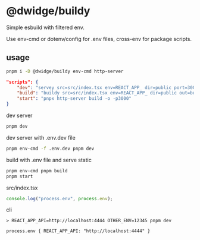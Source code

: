 # @dwidge/buildy

Simple esbuild with filtered env.

Use env-cmd or dotenv/config for .env files, cross-env for package scripts.

## usage

```bash
pnpm i -D @dwidge/buildy env-cmd http-server
```

```json
"scripts": {
    "dev": "servey src=src/index.tsx env=REACT_APP_ dir=public port=3000",
    "build": "buildy src=src/index.tsx env=REACT_APP_ dir=public out=build meta=tmp/meta.json",
    "start": "pnpx http-server build -o -p3000"
}
```

dev server

```bash
pnpm dev
```

dev server with .env.dev file

```bash
pnpm env-cmd -f .env.dev pnpm dev
```

build with .env file and serve static

```bash
pnpm env-cmd pnpm build
pnpm start
```

src/index.tsx

```js
console.log("process.env", process.env);
```

cli

```
> REACT_APP_API=http://localhost:4444 OTHER_ENV=12345 pnpm dev

process.env { REACT_APP_API: "http://localhost:4444" }
```
